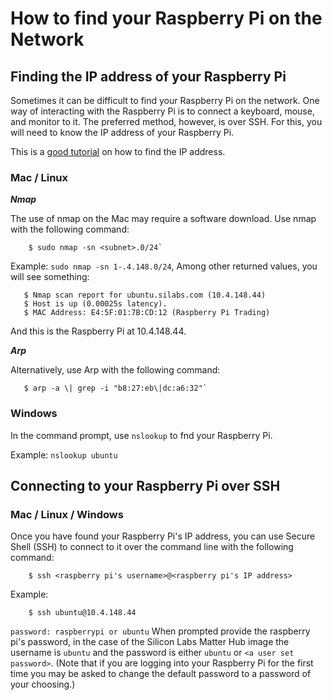 # How to find your Raspberry Pi on the Network

## Finding the IP address of your Raspberry Pi

Sometimes it can be difficult to find your Raspberry Pi on the network. One way of interacting with the Raspberry Pi is to connect a keyboard, mouse, and monitor to it. The preferred method, however, is over SSH. For this, you will need to know the IP address of your Raspberry Pi.

This is a [good tutorial](https://raspberryexpert.com/find-raspberry-pi-ip-address/) on how to find the IP address.

### Mac / Linux 

***Nmap***

The use of nmap on the Mac may require a software download.
Use nmap with the following command:

```shell
    $ sudo nmap -sn <subnet>.0/24`
```

Example: `sudo nmap -sn 1-.4.148.0/24`, Among other returned values, you will see something: 

```shell
   $ Nmap scan report for ubuntu.silabs.com (10.4.148.44)
   $ Host is up (0.00025s latency).
   $ MAC Address: E4:5F:01:7B:CD:12 (Raspberry Pi Trading)
```

And this is the Raspberry Pi at 10.4.148.44.

***Arp***

Alternatively, use Arp with the following command:

```shell
   $ arp -a \| grep -i "b8:27:eb\|dc:a6:32"`
```

### Windows

In the command prompt, use `nslookup` to fnd your Raspberry Pi.

Example: `nslookup ubuntu`

## Connecting to your Raspberry Pi over SSH

### Mac / Linux / Windows

Once you have found your Raspberry Pi's IP address, you can use Secure Shell (SSH) to connect to it over the command line with the following command:

```shell
    $ ssh <raspberry pi's username>@<raspberry pi's IP address>
```

Example:

```shell
    $ ssh ubuntu@10.4.148.44
```

`password: raspberrypi or ubuntu`  When prompted provide the raspberry pi's password, in the case of the Silicon Labs Matter Hub image the username is `ubuntu` and the password is either `ubuntu` or `<a user set password>`. (Note that if you are logging into your Raspberry Pi for the first time you may be asked to change the default password to a password of your choosing.)
